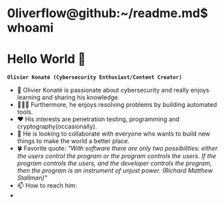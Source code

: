 # 0liverflow@github:~/readme.md$ whoami
# Hello World 👋

**`Olivier Konaté (Cybersecurity Enthusiast/Content Creator)`**

- 🔐 Olivier Konaté is passionate about cybersecurity and really enjoys learning and sharing his knowledge.
- 👨🏾‍💻 Furthermore, he enjoys resolving problems by building automated tools.
- ❤️ His interests are penetration testing, programming and cryptography(occasionally). 
- 👬 He is looking to collaborate with everyone who wants to build new things to make the world a better place.
- 🍀 Favorite quote: *"With software there are only two possibilities: either the users control the program or the program controls the users. If the program controls the users, and the developer controls the program, then the program is an instrument of unjust power. (Richard Matthew Stallman)"*
-  📫 How to reach him:
-
